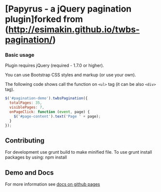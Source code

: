 # [Papyrus - a jQuery pagination plugin]forked from (http://esimakin.github.io/twbs-pagination/)

### Basic usage ###

Plugin requires jQuery (required - 1.7.0 or higher).

You can use Bootstrap CSS styles and markup (or use your own).

The following code shows call the function on `<ul>` tag (it can be also `<div>` tag).

```javascript
$('#pagination-demo').twbsPagination({
  totalPages: 35,
  visiblePages: 7,
  onPageClick: function (event, page) {
    $('#page-content').text('Page ' + page);
  }
});
```

## Contributing
For development use grunt build to make minified file.
To use grunt install packages by using: npm install

## Demo and Docs
For more information see [docs on github pages](https://github.com/HoneyBeeInc/Papyrus-Pagination-Plugin)
